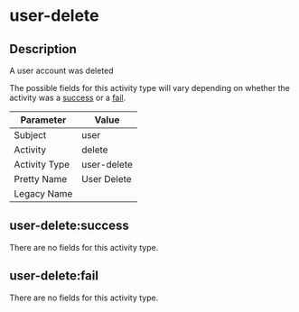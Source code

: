 user-delete
===========

Description
-----------
A user account was deleted

The possible fields for this activity type will vary depending on whether the activity was a [success](#user-deletesuccess) or a [fail](#user-deletefail).

| Parameter     | Value       |
| ------------- | ----------- |
| Subject       | user        |
| Activity      | delete      |
| Activity Type | user-delete |
| Pretty Name   | User Delete |
| Legacy Name   |             |

user-delete:success
-------------------

There are no fields for this activity type.


user-delete:fail
----------------

There are no fields for this activity type.
